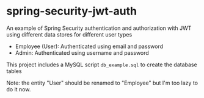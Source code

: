 # spring-security-jwt-auth

An example of Spring Security authentication and authorization with JWT using different data stores for different user types
- Employee (User): Authenticated using email and password
- Admin: Authenticated using username and password

This project includes a MySQL script `db_example.sql` to create the database tables

Note: the entity "User" should be renamed to "Employee" but I'm too lazy to do it now.